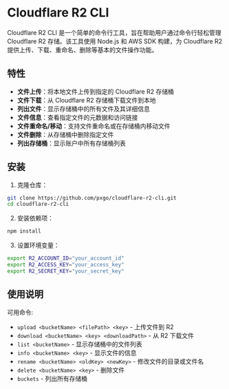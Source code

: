 # Cloudflare R2 CLI

Cloudflare R2 CLI 是一个简单的命令行工具，旨在帮助用户通过命令行轻松管理 Cloudflare R2 存储。该工具使用 Node.js 和 AWS SDK 构建，为 Cloudflare R2 提供上传、下载、重命名、删除等基本的文件操作功能。

## 特性

- **文件上传**：将本地文件上传到指定的 Cloudflare R2 存储桶
- **文件下载**：从 Cloudflare R2 存储桶下载文件到本地
- **列出文件**：显示存储桶中的所有文件及其详细信息
- **文件信息**：查看指定文件的元数据和访问链接
- **文件重命名/移动**：支持文件重命名或在存储桶内移动文件
- **文件删除**：从存储桶中删除指定文件
- **列出存储桶**：显示账户中所有存储桶列表

## 安装

1. 克隆仓库：

```bash
git clone https://github.com/pxgo/cloudflare-r2-cli.git
cd cloudflare-r2-cli
```

2. 安装依赖项：
``` bash
npm install
```

3. 设置环境变量：
```bash
export R2_ACCOUNT_ID="your_account_id"
export R2_ACCESS_KEY="your_access_key"
export R2_SECRET_KEY="your_secret_key"
```

## 使用说明

可用命令:

- `upload <bucketName> <filePath> <key>` - 上传文件到 R2
- `download <bucketName> <key> <downloadPath>` - 从 R2 下载文件
- `list <bucketName>` - 显示存储桶中的文件列表
- `info <bucketName> <key>` - 显示文件的信息
- `rename <bucketName> <oldKey> <newKey>` - 修改文件的目录或文件名
- `delete <bucketName> <key>` - 删除文件
- `buckets` - 列出所有存储桶
